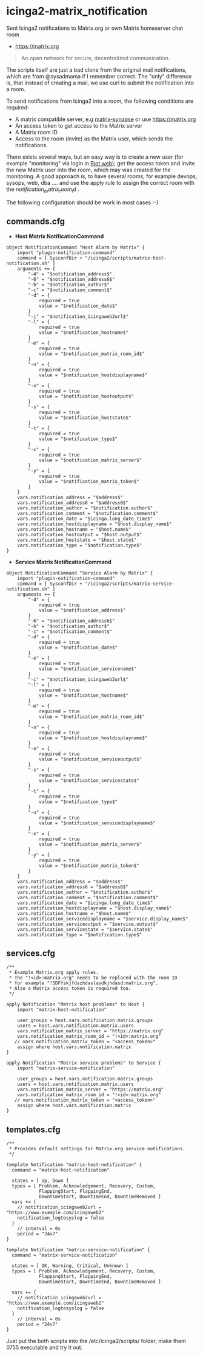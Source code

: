 # icinga2-matrix_notification
Sent Icinga2 notifications to Matrix.org or own Matrix homeserver chat room

* https://matrix.org
> An open network for secure, decentralized communication.

The scripts itself are just a bad clone from the original mail notifications, which are from @sysadmama if I remember correct. The "only" difference is, that instead of creating a mail, we use curl to submit the notification into a room.

To send notifications from Icinga2 into a room, the following conditions are required:
* A matrix compatible server, e.g [matrix-synapse](https://github.com/matrix-org/synapse) or use https://matrix.org
* An access token to get access to the Matrix server
* A Matrix room ID
* Access to the room (invite) as the Matrix user, which sends the notifications.

There exists several ways, but an easy way is to create a new user (for example "monitoring" via login in [Riot web](https://riot.im/app/)); get the access token and invite the new Matrix user into the room, which may was created for the monitoring. A good approach is, to have several rooms, for example devops, sysops, web, dba .... and use the apply rule to assign the correct room with the $notification_matrix_room_id$ .

The following configuration should be work in most cases :-)

## commands.cfg

 * **Host Matrix NotificationCommand**

```
object NotificationCommand "Host Alarm by Matrix" {
    import "plugin-notification-command"
    command = [ SysconfDir + "/icinga2/scripts/matrix-host-notification.sh" ]
    arguments += {
        "-4" = "$notification_address$"
        "-6" = "$notification_address6$"
        "-b" = "$notification_author$"
        "-c" = "$notification_comment$"
        "-d" = {
            required = true
            value = "$notification_date$"
        }
        "-i" = "$notification_icingaweb2url$"
        "-l" = {
            required = true
            value = "$notification_hostname$"
        }
        "-m" = {
            required = true
            value = "$notification_matrix_room_id$"
        }
        "-n" = {
            required = true
            value = "$notification_hostdisplayname$"
        }
        "-o" = {
            required = true
            value = "$notification_hostoutput$"
        }
        "-s" = {
            required = true
            value = "$notification_hoststate$"
        }
        "-t" = {
            required = true
            value = "$notification_type$"
        }
        "-x" = {
            required = true
            value = "$notification_matrix_server$"
        }
        "-y" = {
            required = true
            value = "$notification_matrix_token$"
        }
    }
    vars.notification_address = "$address$"
    vars.notification_address6 = "$address6$"
    vars.notification_author = "$notification.author$"
    vars.notification_comment = "$notification.comment$"
    vars.notification_date = "$icinga.long_date_time$"
    vars.notification_hostdisplayname = "$host.display_name$"
    vars.notification_hostname = "$host.name$"
    vars.notification_hostoutput = "$host.output$"
    vars.notification_hoststate = "$host.state$"
    vars.notification_type = "$notification.type$"
}
```
 * **Service Matrix NotificationCommand**

```
object NotificationCommand "Service Alarm by Matrix" {
    import "plugin-notification-command"
    command = [ SysconfDir + "/icinga2/scripts/matrix-service-notification.sh" ]
    arguments += {
        "-4" = {
            required = true
            value = "$notification_address$"
        }
        "-6" = "$notification_address6$"
        "-b" = "$notification_author$"
        "-c" = "$notification_comment$"
        "-d" = {
            required = true
            value = "$notification_date$"
        }
        "-e" = {
            required = true
            value = "$notification_servicename$"
        }
        "-i" = "$notification_icingaweb2url$"
        "-l" = {
            required = true
            value = "$notification_hostname$"
        }
        "-m" = {
            required = true
            value = "$notification_matrix_room_id$"
        }
        "-n" = {
            required = true
            value = "$notification_hostdisplayname$"
        }
        "-o" = {
            required = true
            value = "$notification_serviceoutput$"
        }
        "-s" = {
            required = true
            value = "$notification_servicestate$"
        }
        "-t" = {
            required = true
            value = "$notification_type$"
        }
        "-u" = {
            required = true
            value = "$notification_servicedisplayname$"
        }
        "-x" = {
            required = true
            value = "$notification_matrix_server$"
        }
        "-y" = {
            required = true
            value = "$notification_matrix_token$"
        }
    }
    vars.notification_address = "$address$"
    vars.notification_address6 = "$address6$"
    vars.notification_author = "$notification.author$"
    vars.notification_comment = "$notification.comment$"
    vars.notification_date = "$icinga.long_date_time$"
    vars.notification_hostdisplayname = "$host.display_name$"
    vars.notification_hostname = "$host.name$"
    vars.notification_servicedisplayname = "$service.display_name$"
    vars.notification_serviceoutput = "$service.output$"
    vars.notification_servicestate = "$service.state$"
    vars.notification_type = "$notification.type$"
```

## services.cfg

```
/**
 * Example Matrix.org apply rules.
 * The "!<id>:matrix.org" needs to be replaced with the room ID
 * for example "!SDFfskjfdszhdaslasdkjhdasd:matrix.org".
 * Also a Matrix access token is required too.
 */

apply Notification "Matrix host problems" to Host {
    import "matrix-host-notification"

    user_groups = host.vars.notification.matrix.groups
    users = host.vars.notification.matrix.users
    vars.notification_matrix_server = "https://matrix.org"
    vars.notification_matrix_room_id = "!<id>:matrix.org"
   // vars.notification_matrix_token = "<access_token>"
    assign where host.vars.notification.matrix
}

apply Notification "Matrix service problems" to Service {
    import "matrix-service-notification"

    user_groups = host.vars.notification.matrix.groups
    users = host.vars.notification.matrix.users
    vars.notification_matrix_server = "https://matrix.org"
    vars.notification_matrix_room_id = "!<id>:matrix.org"
   // vars.notification_matrix_token = "<access_token>"
    assign where host.vars.notification.matrix
}
```

## templates.cfg

```
/**
 * Provides default settings for Matrix.org service notifications.
 */

template Notification "matrix-host-notification" {
  command = "matrix-host-notification"

  states = [ Up, Down ]
  types = [ Problem, Acknowledgement, Recovery, Custom,
            FlappingStart, FlappingEnd,
            DowntimeStart, DowntimeEnd, DowntimeRemoved ]
  vars += {
    // notification_icingaweb2url = "https://www.example.com/icingaweb2"
    notification_logtosyslog = false
  }
    // interval = 0s
    period = "24x7"
}

template Notification "matrix-service-notification" {
  command = "matrix-service-notification"

  states = [ OK, Warning, Critical, Unknown ]
  types = [ Problem, Acknowledgement, Recovery, Custom,
            FlappingStart, FlappingEnd,
            DowntimeStart, DowntimeEnd, DowntimeRemoved ]

  vars += {
    // notification_icingaweb2url = "https://www.example.com/icingaweb2"
    notification_logtosyslog = false
  }
    // interval = 0s
    period = "24x7"
}
```

Just put the both scripts into the /etc/icinga2/scripts/ folder, make them 0755 executable and try it out.

